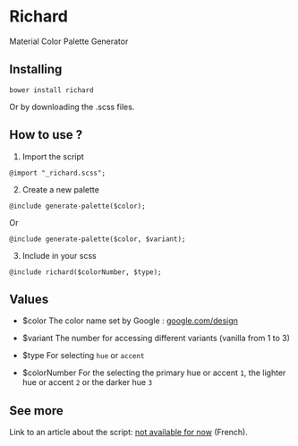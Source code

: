 # Richard
Material Color Palette Generator

## Installing

```shell
bower install richard
```

Or by downloading the .scss files.

## How to use ?

1. Import the script
```
@import "_richard.scss";
```
2. Create a new palette
```
@include generate-palette($color);
```
Or
```
@include generate-palette($color, $variant);
```
3. Include in your scss
```
@include richard($colorNumber, $type);
```

## Values

* $color 
The color name set by Google : [google.com/design](http://www.google.com/design/spec/style/color.html/)

* $variant
The number for accessing different variants (vanilla from 1 to 3)

* $type 
For selecting ``hue`` or ``accent``

* $colorNumber 
For the selecting the primary hue or accent ``1``, the lighter hue or accent ``2`` or the darker hue ``3``

## See more

Link to an article about the script: [not available for now](http://www.google.com) (French).